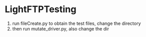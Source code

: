 # LightFTPTesting

1) run fileCreate.py to obtain the test files, change the directory
2) then run mutate_driver.py, also change the dir
